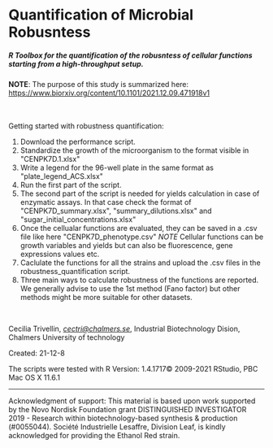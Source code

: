 # Quantification of Microbial Robusntess
##### R Toolbox for the quantification of the robusntess of cellular functions starting from a high-throughput setup. 

**NOTE**: The purpose of this study is summarized here: https://www.biorxiv.org/content/10.1101/2021.12.09.471918v1 

&nbsp;  
&nbsp;  
Getting started with robustness quantification:
 1. Download the performance script. 
 2. Standardize the growth of the microorganism to the format visible in "CENPK7D.1.xlsx"
 3. Write a legend for the 96-well plate in the same format as "plate_legend_ACS.xlsx" 
 4. Run the first part of the script. 
 5. The second part of the script is needed for yields calculation in case of enzymatic assays. In that case check the format of "CENPK7D_summary.xlsx", "summary_dilutions.xlsx" and "sugar_initial_concentrations.xlsx"
 6. Once the cellualar functions are evaluated, they can be saved in a .csv file like here "CENPK7D_phenotype.csv" 
*NOTE* Cellular functions can be growth variables and yields but can also be fluorescence, gene expressions values etc.
 7. Caclulate the functions for all the strains and upload the .csv files in the robustness_quantification script. 
 8. Three main ways to calculate robustness of the functions are reported. We generally advise to use the 1st method (Fano factor) but other methods might be more suitable for other datasets. 

&nbsp;  

Cecilia Trivellin, *cectri@chalmers.se*, Industrial Biotechnology Dision, Chalmers University of technology

Created: 21-12-8

The scripts were tested with R Version: 1.4.1717© 2009-2021 RStudio, PBC
Mac OS X 11.6.1 
&nbsp;  

--------

Acknowledgment of support: This material is based upon work supported by the Novo Nordisk Foundation grant DISTINGUISHED INVESTIGATOR 2019 - Research within biotechnology-based synthesis & production (#0055044).
Société Industrielle Lesaffre, Division Leaf, is kindly acknowledged for providing the Ethanol Red strain.

&nbsp;  
